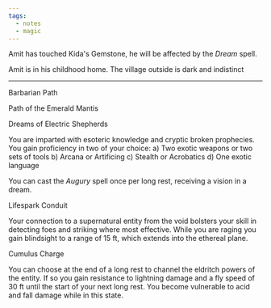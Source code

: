 ```yaml
---
tags:
  - notes
  - magic
---
```


Amit has touched Kida's Gemstone, he will be affected by the <i>Dream</i> spell.

Amit is in his childhood home. The village outside is dark and indistinct


---
Barbarian Path

Path of the Emerald Mantis

Dreams of Electric Shepherds

You are imparted with esoteric knowledge and cryptic broken prophecies.
You gain proficiency in two of your choice:
	a) Two exotic weapons or two sets of tools
	b) Arcana or Artificing
	c) Stealth or Acrobatics
	d) One exotic language

You can cast the *Augury* spell once per long rest, receiving a vision in a dream.

Lifespark Conduit

Your connection to a supernatural entity from the void bolsters your skill in detecting foes and striking where most effective.
While you are raging you gain blindsight to a range of 15 ft, which extends into the ethereal plane.


Cumulus Charge

You can choose at the end of a long rest to channel the eldritch powers of the entity.
If so you gain resistance to lightning damage and a fly speed of 30 ft until the start of your next long rest. You become vulnerable to acid and fall damage while in this state.
